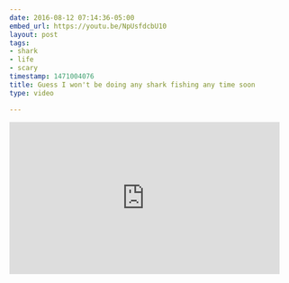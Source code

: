 ```yaml
---
date: 2016-08-12 07:14:36-05:00
embed_url: https://youtu.be/NpUsfdcbU10
layout: post
tags:
- shark
- life
- scary
timestamp: 1471004076
title: Guess I won't be doing any shark fishing any time soon
type: video

---
```

<iframe width="480" height="270" src="https://www.youtube.com/embed/NpUsfdcbU10?feature=oembed" frameborder="0" allowfullscreen></iframe>

